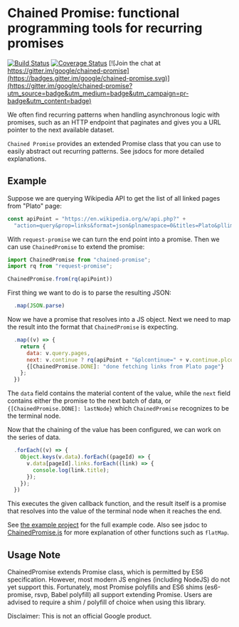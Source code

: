 # Chained Promise: functional programming tools for recurring promises

[![Build Status](https://travis-ci.org/google/chained-promise.svg?branch=travis-ci)](https://travis-ci.org/google/chained-promise) [![Coverage Status](https://coveralls.io/repos/google/chained-promise/badge.svg?branch=master&service=github)](https://coveralls.io/github/google/chained-promise?branch=master) [![Join the chat at https://gitter.im/google/chained-promise](https://badges.gitter.im/google/chained-promise.svg)](https://gitter.im/google/chained-promise?utm_source=badge&utm_medium=badge&utm_campaign=pr-badge&utm_content=badge)

We often find recurring patterns when handling asynchronous logic with promises, such as an HTTP endpoint that paginates and gives you a URL pointer to the next available dataset.

`Chained Promise` provides an extended Promise class that you can use to easily abstract out recurring patterns. See jsdocs for more detailed explanations.

## Example

Suppose we are querying Wikipedia API to get the list of all linked pages from "Plato" page:
 
```javascript
const apiPoint = "https://en.wikipedia.org/w/api.php?" +
  "action=query&prop=links&format=json&plnamespace=0&titles=Plato&pllimit=500";
```

With `request-promise` we can turn the end point into a promise. Then we can use `ChainedPromise` to extend the promise:

```javascript
import ChainedPromise from "chained-promise";
import rq from "request-promise";

ChainedPromise.from(rq(apiPoint))
```

First thing we want to do is to parse the resulting JSON:

```javascript
  .map(JSON.parse)
```

Now we have a promise that resolves into a JS object. Next we need to map the result into the format that `ChainedPromise` is expecting.
 
```javascript
  .map((v) => {
    return {
      data: v.query.pages,
      next: v.continue ? rq(apiPoint + "&plcontinue=" + v.continue.plcontinue) :
      {[ChainedPromise.DONE]: "done fetching links from Plato page"}
    };
  })
```

The `data` field contains the material content of the value, while the `next` field contains either the promise to the next batch of data, or `{[ChainedPromise.DONE]: lastNode}` which `ChainedPromise` recognizes to be the terminal node.

Now that the chaining of the value has been configured, we can work on the series of data.

```javascript
  .forEach((v) => {
    Object.keys(v.data).forEach((pageId) => {
      v.data[pageId].links.forEach((link) => {
        console.log(link.title);
      });
    });
  })
```

This executes the given callback function, and the result itself is a promise that resolves into the value of the terminal node when it reaches the end.
 
See [the example project](examples/wikipedia-list-links) for the full example code. Also see jsdoc to [ChainedPromise.js](src/ChainedPromise.js) for more explanation of other functions such as `flatMap`.

## Usage Note

ChainedPromise extends Promise class, which is permitted by ES6 specification. However, most modern JS engines (including NodeJS) do not yet support this. Fortunately, most Promise polyfills and ES6 shims (es6-promise, rsvp, Babel polyfill) all support extending Promise. Users are advised to require a shim / polyfill of choice when using this library.

Disclaimer: This is not an official Google product.
